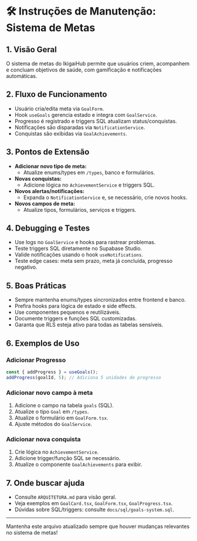 # 🛠️ Instruções de Manutenção: Sistema de Metas

## 1. Visão Geral
O sistema de metas do IkigaiHub permite que usuários criem, acompanhem e concluam objetivos de saúde, com gamificação e notificações automáticas.

## 2. Fluxo de Funcionamento
- Usuário cria/edita meta via `GoalForm`.
- Hook `useGoals` gerencia estado e integra com `GoalService`.
- Progresso é registrado e triggers SQL atualizam status/conquistas.
- Notificações são disparadas via `NotificationService`.
- Conquistas são exibidas via `GoalAchievements`.

## 3. Pontos de Extensão
- **Adicionar novo tipo de meta:**
  - Atualize enums/types em `/types`, banco e formulários.
- **Novas conquistas:**
  - Adicione lógica no `AchievementService` e triggers SQL.
- **Novos alertas/notificações:**
  - Expanda o `NotificationService` e, se necessário, crie novos hooks.
- **Novos campos de meta:**
  - Atualize tipos, formulários, serviços e triggers.

## 4. Debugging e Testes
- Use logs no `GoalService` e hooks para rastrear problemas.
- Teste triggers SQL diretamente no Supabase Studio.
- Valide notificações usando o hook `useNotifications`.
- Teste edge cases: meta sem prazo, meta já concluída, progresso negativo.

## 5. Boas Práticas
- Sempre mantenha enums/types sincronizados entre frontend e banco.
- Prefira hooks para lógica de estado e side effects.
- Use componentes pequenos e reutilizáveis.
- Documente triggers e funções SQL customizadas.
- Garanta que RLS esteja ativo para todas as tabelas sensíveis.

## 6. Exemplos de Uso
### Adicionar Progresso
```typescript
const { addProgress } = useGoals();
addProgress(goalId, 5); // Adiciona 5 unidades de progresso
```

### Adicionar novo campo à meta
1. Adicione o campo na tabela `goals` (SQL).
2. Atualize o tipo `Goal` em `/types`.
3. Atualize o formulário em `GoalForm.tsx`.
4. Ajuste métodos do `GoalService`.

### Adicionar nova conquista
1. Crie lógica no `AchievementService`.
2. Adicione trigger/função SQL se necessário.
3. Atualize o componente `GoalAchievements` para exibir.

## 7. Onde buscar ajuda
- Consulte `ARQUITETURA.md` para visão geral.
- Veja exemplos em `GoalCard.tsx`, `GoalForm.tsx`, `GoalProgress.tsx`.
- Dúvidas sobre SQL/triggers: consulte `docs/sql/goals-system.sql`.

---

Mantenha este arquivo atualizado sempre que houver mudanças relevantes no sistema de metas! 
